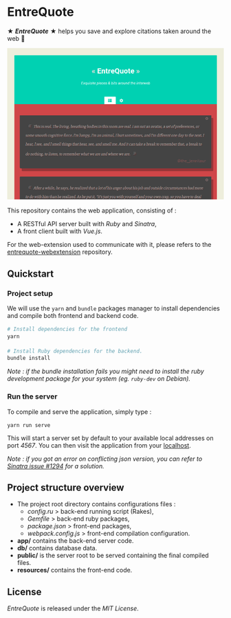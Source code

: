 # EntreQuote

★ ***EntreQuote*** ★ helps you save and explore citations taken around the web 🌠 

![preview EntreQuote](./preview.png)

This repository contains the web application, consisting of : 

 * A RESTful API server built with *Ruby* and *Sinatra*,
 * A front client built with *Vue.js*.

For the web-extension used to communicate with it, please refers to the [entrequote-webextension](https://github.com/tcoppex/entrequote-webextension) repository.

## Quickstart

### Project setup

We will use the `yarn` and `bundle` packages manager to install dependencies and compile both frontend and backend code.

```bash
# Install dependencies for the frontend
yarn

# Install Ruby dependencies for the backend.
bundle install
```

_Note : if the bundle installation fails you might need to install the ruby development package for your system (eg. `ruby-dev` on Debian)._

### Run the server

To compile and serve the application, simply type :
```
yarn run serve
```

This will start a server set by default to your available local addresses on port *4567*.
You can then visit the application from your [localhost](http://127.0.0.1:4567).

_Note : if you got an error on conflicting json version, you can refer to [Sinatra issue #1294](https://github.com/sinatra/sinatra/issues/1294) for a solution._

## Project structure overview

* The project root directory contains configurations files :
    - *config.ru* > back-end running script (Rakes),
    - *Gemfile* > back-end ruby packages,
    - *package.json* > front-end packages,
    - *webpack.config.js* > front-end compilation configuration.
* **app/** contains the back-end server code.
* **db/** contains database data.
* **public/** is the server root to be served containing the final compiled files.
* **resources/** contains the front-end code.

## License

*EntreQuote* is released under the *MIT License*.